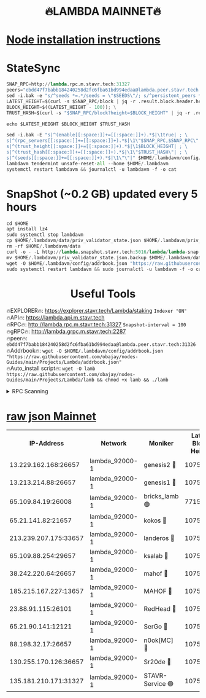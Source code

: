 <h1 align="center"> 🔥LAMBDA MAINNET🔥</h1>


[Node installation instructions](https://github.com/obajay/nodes-Guides/tree/main/Projects/Lambda)
=


# StateSync
```python
SNAP_RPC=http://lambda.rpc.m.stavr.tech:31327
peers="ebdd47f7babb184240258d2fc6fba61bd994edaa@lambda.peer.stavr.tech:31326" 
sed -i.bak -e "s/^seeds *=.*/seeds = \"$SEEDS\"/; s/^persistent_peers *=.*/persistent_peers = \"$PEERS\"/" $HOME/.lambdavm/config/config.toml
LATEST_HEIGHT=$(curl -s $SNAP_RPC/block | jq -r .result.block.header.height); \
BLOCK_HEIGHT=$((LATEST_HEIGHT - 100)); \
TRUST_HASH=$(curl -s "$SNAP_RPC/block?height=$BLOCK_HEIGHT" | jq -r .result.block_id.hash)

echo $LATEST_HEIGHT $BLOCK_HEIGHT $TRUST_HASH

sed -i.bak -E "s|^(enable[[:space:]]+=[[:space:]]+).*$|\1true| ; \
s|^(rpc_servers[[:space:]]+=[[:space:]]+).*$|\1\"$SNAP_RPC,$SNAP_RPC\"| ; \
s|^(trust_height[[:space:]]+=[[:space:]]+).*$|\1$BLOCK_HEIGHT| ; \
s|^(trust_hash[[:space:]]+=[[:space:]]+).*$|\1\"$TRUST_HASH\"| ; \
s|^(seeds[[:space:]]+=[[:space:]]+).*$|\1\"\"|" $HOME/.lambdavm/config/config.toml
lambdavm tendermint unsafe-reset-all --home $HOME/.lambdavm
systemctl restart lambdavm && journalctl -u lambdavm -f -o cat

```
# SnapShot (~0.2 GB) updated every 5 hours
```python
cd $HOME
apt install lz4
sudo systemctl stop lambdavm
cp $HOME/.lambdavm/data/priv_validator_state.json $HOME/.lambdavm/priv_validator_state.json.backup
rm -rf $HOME/.lambdavm/data
curl -o - -L http://lambda.snapshot.stavr.tech:5016/lambda/lambda-snap.tar.lz4 | lz4 -c -d - | tar -x -C $HOME/.lambdavm --strip-components 2
mv $HOME/.lambdavm/priv_validator_state.json.backup $HOME/.lambdavm/data/priv_validator_state.json
wget -O $HOME/.lambdavm/config/addrbook.json "https://raw.githubusercontent.com/obajay/nodes-Guides/main/Projects/Lambda/addrbook.json"
sudo systemctl restart lambdavm && sudo journalctl -u lambdavm -f -o cat
```
 <h1 align="center"> Useful Tools</h1>

🔥EXPLORER🔥:      https://explorer.stavr.tech/Lambda/staking	        `Indexer "ON"` \
🔥API🔥: 			 		 https://lambda.api.m.stavr.tech \
🔥RPC🔥:           http://lambda.rpc.m.stavr.tech:31327	              `Snapshot-interval = 100` \
🔥gRPC🔥:          http://lambda.grpc.m.stavr.tech:2287 \
🔥peer🔥:					 `ebdd47f7babb184240258d2fc6fba61bd994edaa@lambda.peer.stavr.tech:31326` \
🔥Addrbook🔥:    ```wget -O $HOME/.lambdavm/config/addrbook.json "https://raw.githubusercontent.com/obajay/nodes-Guides/main/Projects/Lambda/addrbook.json"``` \
🔥Auto_install script🔥: ```wget -O lamb https://raw.githubusercontent.com/obajay/nodes-Guides/main/Projects/Lambda/lamb && chmod +x lamb && ./lamb```


<details>
<summary>RPC Scanning</summary>

<h2 align="center"> We scan nodes in real time every 4 hours. And we provide the final result of RPC endpoints.
We cannot influence the operation of these nodes in any way. </h2>


```python
If Voting Power is higher than 0 --> then the Node is a validator of the network and may be subject to attack and be a potential threat to the chain.
```
```python
We marked such validators with a red symbol
```

</details>

[raw json Mainnet](https://rpc-check.lambm.stavr.tech/lambm/rpc-lambm-result.json)
=


<table><tr><th>IP-Address</th><th>Network</th><th>Moniker</th><th>Latest Block Height</th><th>Earliest Block Height</th><th>Catching Up</th><th>Tx Index</th><th>Voting Power</th><th>Scan Time</th></tr><tr><td>13.229.162.168:26657</td><td>lambda_92000-1</td><td>genesis2 🔴</td><td>10750491</td><td>1</td><td>False</td><td>on</td><td>16647211</td><td>2023-12-25T16:20:20.517139956UTC</td></tr><tr><td>13.213.214.88:26657</td><td>lambda_92000-1</td><td>genesis1 🔴</td><td>10750491</td><td>1</td><td>False</td><td>on</td><td>107835</td><td>2023-12-25T16:20:24.739553096UTC</td></tr><tr><td>65.109.84.19:26008</td><td>lambda_92000-1</td><td>bricks_lamb 🟢</td><td>7715743</td><td>7581001</td><td>False</td><td>on</td><td>0</td><td>2023-12-25T16:20:33.844852156UTC</td></tr><tr><td>65.21.141.82:21657</td><td>lambda_92000-1</td><td>kokos 🔴</td><td>10750491</td><td>7716001</td><td>False</td><td>off</td><td>546765</td><td>2023-12-25T16:20:27.153145714UTC</td></tr><tr><td>213.239.207.175:33657</td><td>lambda_92000-1</td><td>landeros 🔴</td><td>10750489</td><td>8136001</td><td>False</td><td>off</td><td>1051196</td><td>2023-12-25T16:20:14.784372538UTC</td></tr><tr><td>65.109.88.254:29657</td><td>lambda_92000-1</td><td>ksalab 🔴</td><td>10750492</td><td>8715001</td><td>False</td><td>on</td><td>504125</td><td>2023-12-25T16:20:29.968009287UTC</td></tr><tr><td>38.242.220.64:26657</td><td>lambda_92000-1</td><td>mahof 🔴</td><td>10750486</td><td>10131001</td><td>False</td><td>off</td><td>770350</td><td>2023-12-25T16:20:08.016934834UTC</td></tr><tr><td>185.215.167.227:13657</td><td>lambda_92000-1</td><td>MAHOF 🔴</td><td>10750491</td><td>10134001</td><td>False</td><td>on</td><td>2051510</td><td>2023-12-25T16:20:23.730297014UTC</td></tr><tr><td>23.88.91.115:26101</td><td>lambda_92000-1</td><td>RedHead 🔴</td><td>10750489</td><td>10650489</td><td>False</td><td>off</td><td>553202</td><td>2023-12-25T16:20:15.562589772UTC</td></tr><tr><td>65.21.90.141:12121</td><td>lambda_92000-1</td><td>SerGo 🔴</td><td>10750492</td><td>10650492</td><td>False</td><td>off</td><td>10571717</td><td>2023-12-25T16:20:30.315620127UTC</td></tr><tr><td>88.198.32.17:26657</td><td>lambda_92000-1</td><td>n0ok[MC] 🔴</td><td>10750493</td><td>10650493</td><td>False</td><td>off</td><td>1578630</td><td>2023-12-25T16:20:33.458284267UTC</td></tr><tr><td>130.255.170.126:36657</td><td>lambda_92000-1</td><td>Sr20de 🔴</td><td>10750489</td><td>10715001</td><td>False</td><td>off</td><td>671452</td><td>2023-12-25T16:20:15.283434103UTC</td></tr><tr><td>135.181.210.171:31327</td><td>lambda_92000-1</td><td>STAVR-Service 🟢</td><td>10750492</td><td>10746501</td><td>False</td><td>on</td><td>0</td><td>2023-12-25T16:20:29.579909938UTC</td></tr></table>

